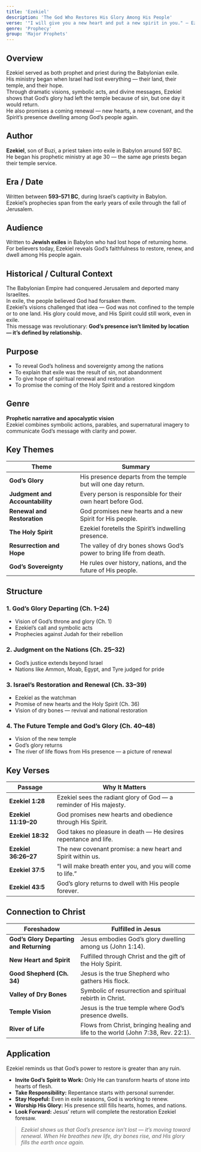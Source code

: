 ```yaml
---
title: 'Ezekiel'
description: 'The God Who Restores His Glory Among His People'
verse: '"I will give you a new heart and put a new spirit in you." — Ezekiel 36:26'
genre: 'Prophecy'
group: 'Major Prophets'
---
```


## Overview  
Ezekiel served as both prophet and priest during the Babylonian exile.  
His ministry began when Israel had lost everything — their land, their temple, and their hope.  
Through dramatic visions, symbolic acts, and divine messages, Ezekiel shows that God’s glory had left the temple because of sin, but one day it would return.  
He also promises a coming renewal — new hearts, a new covenant, and the Spirit’s presence dwelling among God’s people again.

## Author  
**Ezekiel**, son of Buzi, a priest taken into exile in Babylon around 597 BC.  
He began his prophetic ministry at age 30 — the same age priests began their temple service.

## Era / Date  
Written between **593–571 BC**, during Israel’s captivity in Babylon.  
Ezekiel’s prophecies span from the early years of exile through the fall of Jerusalem.

## Audience  
Written to **Jewish exiles** in Babylon who had lost hope of returning home.  
For believers today, Ezekiel reveals God’s faithfulness to restore, renew, and dwell among His people again.

## Historical / Cultural Context  
The Babylonian Empire had conquered Jerusalem and deported many Israelites.  
In exile, the people believed God had forsaken them.  
Ezekiel’s visions challenged that idea — God was not confined to the temple or to one land. His glory could move, and His Spirit could still work, even in exile.  
This message was revolutionary: **God’s presence isn’t limited by location — it’s defined by relationship.**

## Purpose  
- To reveal God’s holiness and sovereignty among the nations  
- To explain that exile was the result of sin, not abandonment  
- To give hope of spiritual renewal and restoration  
- To promise the coming of the Holy Spirit and a restored kingdom  

## Genre  
**Prophetic narrative and apocalyptic vision**  
Ezekiel combines symbolic actions, parables, and supernatural imagery to communicate God’s message with clarity and power.

## Key Themes  

| Theme | Summary |
|-------|----------|
| **God’s Glory** | His presence departs from the temple but will one day return. |
| **Judgment and Accountability** | Every person is responsible for their own heart before God. |
| **Renewal and Restoration** | God promises new hearts and a new Spirit for His people. |
| **The Holy Spirit** | Ezekiel foretells the Spirit’s indwelling presence. |
| **Resurrection and Hope** | The valley of dry bones shows God’s power to bring life from death. |
| **God’s Sovereignty** | He rules over history, nations, and the future of His people. |

## Structure  

### 1. God’s Glory Departing (Ch. 1–24)
- Vision of God’s throne and glory (Ch. 1)  
- Ezekiel’s call and symbolic acts  
- Prophecies against Judah for their rebellion  

### 2. Judgment on the Nations (Ch. 25–32)
- God’s justice extends beyond Israel  
- Nations like Ammon, Moab, Egypt, and Tyre judged for pride  

### 3. Israel’s Restoration and Renewal (Ch. 33–39)
- Ezekiel as the watchman  
- Promise of new hearts and the Holy Spirit (Ch. 36)  
- Vision of dry bones — revival and national restoration  

### 4. The Future Temple and God’s Glory (Ch. 40–48)
- Vision of the new temple  
- God’s glory returns  
- The river of life flows from His presence — a picture of renewal  

## Key Verses  

| Passage | Why It Matters |
|----------|----------------|
| **Ezekiel 1:28** | Ezekiel sees the radiant glory of God — a reminder of His majesty. |
| **Ezekiel 11:19–20** | God promises new hearts and obedience through His Spirit. |
| **Ezekiel 18:32** | God takes no pleasure in death — He desires repentance and life. |
| **Ezekiel 36:26–27** | The new covenant promise: a new heart and Spirit within us. |
| **Ezekiel 37:5** | “I will make breath enter you, and you will come to life.” |
| **Ezekiel 43:5** | God’s glory returns to dwell with His people forever. |

## Connection to Christ  

| Foreshadow | Fulfilled in Jesus |
|-------------|-------------------|
| **God’s Glory Departing and Returning** | Jesus embodies God’s glory dwelling among us (John 1:14). |
| **New Heart and Spirit** | Fulfilled through Christ and the gift of the Holy Spirit. |
| **Good Shepherd (Ch. 34)** | Jesus is the true Shepherd who gathers His flock. |
| **Valley of Dry Bones** | Symbolic of resurrection and spiritual rebirth in Christ. |
| **Temple Vision** | Jesus is the true temple where God’s presence dwells. |
| **River of Life** | Flows from Christ, bringing healing and life to the world (John 7:38, Rev. 22:1). |

## Application  
Ezekiel reminds us that God’s power to restore is greater than any ruin.  
- **Invite God’s Spirit to Work:** Only He can transform hearts of stone into hearts of flesh.  
- **Take Responsibility:** Repentance starts with personal surrender.  
- **Stay Hopeful:** Even in exile seasons, God is working to renew.  
- **Worship His Glory:** His presence still fills hearts, homes, and nations.  
- **Look Forward:** Jesus’ return will complete the restoration Ezekiel foresaw.  

> *Ezekiel shows us that God’s presence isn’t lost — it’s moving toward renewal. When He breathes new life, dry bones rise, and His glory fills the earth once again.*
